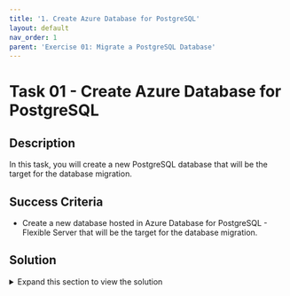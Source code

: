 ```yaml
---
title: '1. Create Azure Database for PostgreSQL'
layout: default
nav_order: 1
parent: 'Exercise 01: Migrate a PostgreSQL Database'
---
```


# Task 01 - Create Azure Database for PostgreSQL

## Description

In this task, you will create a new PostgreSQL database that will be the target for the database migration.

## Success Criteria

* Create a new database hosted in Azure Database for PostgreSQL - Flexible Server that will be the target for the database migration.

## Solution

<details markdown="block">
<summary>Expand this section to view the solution</summary>

1. Sign in to the [Azure Portal](https://portal.azure.com). Ensure that you're using a subscription associated with the same resources you created during the Lab setup.

1. On the **Home** page within the Azure Portal, towards the top, select **Create a resource**.

    ![Create a resource on Azure Portal Home page.](../../resources/images/lab01_01_CreateResource.png "Create a resource")

1. Within the **Search services and marketplace** field, type `PostgreSQL flexible`, press Enter, then select **Azure Database for PostgreSQL Flexible Server** in the search results.

    ![The Azure Database for PostgreSQL result shown in the marketplace.](../../resources/images/lab01_01_PostgreSQLFlexibleServer.png "Azure Database for PostgreSQL in the marketplace")

1. Select **Create**.

    ![The Flexible Server option is selected with the create button highlighted.](../../resources/images/lab01_01_PostgreSQLFlexibleServerCreate.png "Flexible Server resource type")

1. On the **Flexible Server** pane, select the following values:

    1. **Resource group**: Select the resource group that you created for this lab. Such as `terrafirm-rg`.
    1. **Server name**: Enter a unique name, such as `terrafirm-postgresql-db`.
    1. **Region**: Select the Azure Region that was used to create the resource group.
    1. **PostgreSQL version**: `16.0`
    1. **Workload Type**:Development

    ![The Flexible Server pane is shown with values entered.](../../resources/images/lab01_01_PostgreSQLFlexibleServerCreate2.png "Flexible Server configuration")

1. Under **Compute + storage** click **Configure server** and on the resultant pane choose
    1. General Purpose (2-96 vCores) - Balanced configuration for most common workloads**
    1. In **Compute Processor** Choose **Intel**

    ![Configuring the Flexible Server for migration](../../resources/images/lab01_01_PostgreSQLFlexibleServerCreate3.png "Flexible Server settings")

    1. In **Compute size** choose the lowest compute size to save costs for the lab exercises. Currently this is `Standard_D2ds_v5 (2 vCores, 8GiB memory, 3750 max iops)`

    ![Configuring the compute size of the Flexible Server](../../resources/images/lab01_01_PostgreSQLFlexibleServerCompute.png "Choosing lowest compute size")

    1. In **High availability** Choose **Disabled (99.9% SLA)**
    1. Click **Save**

    ![Setting the High Availability settings](../../resources/images/lab01_01_PostgreSQLFlexibleServerCreate4.png "Saving the Flexible Server settings")

1. On the resultant page, under **Authentication**, set the **Authentication method** to **PostgreSQL authentication only**, set the **Admin username** and **Password** for the PostgreSQL admin account.

    ![Administrator account credentials are set.](../../resources/images/lab01_01_PostgreSQLFlexibleServerAuthentication.png "Administrator account credentials")

    > **Note**: Be sure to save the **Admin username** and **Password**, so it can be used later. A recommendation for an easy to remember Username is `pgadmin` and it is recommended you use a secure password.
    > **Important** For your password use at least 12 characters, combine uppercase and lowercase letters, numbers, and special characters. Avoid common words and personal information.

1. Select Next: Networking >>

![Next Networking button highlighted.](../../resources/images/lab01_01_PostgreSQLFlexibleServerNetworking.png "Next Networking button")

1. Go to **Firewall  rules** to configure access to allow the web application on the terrafirm-onprem-app-vm virtual machine to connect to the database.

1. Add a new Firewall rule with the following values

    1. **Firewall rule name**: webapp-vm
    1. **Start IP address:** Enter the Public IP Address for the terrafirm-onprem-app-vm virtual machine.
    1. **End IP address:** Enter the Public IP Address for the terrafirm-onprem-app-vm virtual machine.

![Networking pane with firewall rulename and save hihglighted.](../../resources/images/lab01_01_FlexibleServerFirewallRuleOnPremServer.png "Networking pane")

1. Select **Review + create**.

    ![Review + create button](../../resources/images/lab01_01_PostgreSQLFlexibleServerReviewCreate.png "Review + create button")

1. Select **Create** to provision the service.

    ![The Review + create screen with Create button highlighted.](../../resources/images/lab01_01_PostgreSQLFlexibleServerCreateResource.png "Review + create screen")

1. Once provisioning has completed navigate to the **Azure Database for PostgreSQL** resource that was just created, copy and save the **Server name** for use later.

    ![The Azure Database for PostgreSQL server name is highlighted.](../../resources/images/lab01_01_PostgreSQLFlexibleServerOverview.png "Azure Database for PostgreSQL blade")

1. On the left menu pane, under **Settings** select **Databases**.

    ![Databases link is hihghlighted.](../../resources/images/lab01_01_PostgreSQLFlexibleServerDBs.png "Databases link")

1. Select **+ Add** to create a new database.

    ![Add database button is highlighted.](../../resources/images/lab01_01_PostgreSQLFlexibleServerAdd.png "Add database button")

1. On the **Create Database** pane, enter `northwind` in the **Name** field, then select **Save**. This will create a new PostgreSQL database that will be the target for the database migration.

    ![The Create database pane is shown with values entered.](../../resources/images/lab01_01_PostgreSQLFlexibleServerDBCreate.png "Create database pane")

You are now ready to begin the migration task of this lab.

</details>
